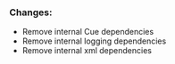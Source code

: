 ### Changes:

 - Remove internal Cue dependencies
 - Remove internal logging dependencies
 - Remove internal xml dependencies
